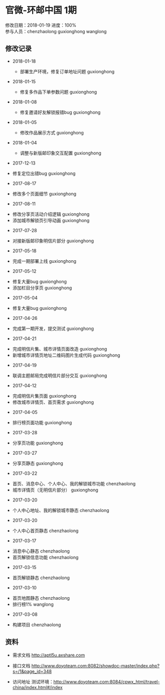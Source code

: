 # 官微-环邮中国 1期
修改日期：2018-01-19
进度：100%  
参与人员：chenzhaolong guxionghong wanglong

## 修改记录
- 2018-01-18
  * 部署生产环境，修复订单地址问题 guxionghong
  
- 2018-01-15
  * 修复多作品下单参数问题 guxionghong

- 2018-01-08
  * 修复邀请好友解锁报错bug guxionghong

- 2018-01-05
  * 修改作品展示方式 guxionghong

- 2018-01-04
  * 调整与新版邮印象交互配置 guxionghong

- 2017-12-13
* 修复定位出错bug guxionghong

- 2017-08-17
* 修改多个页面细节 guxionghong

- 2017-08-11
* 修改分享页活动介绍逻辑 guxionghong
* 添加城市解锁页引导动画 guxionghong

- 2017-07-28
* 对接新版邮印象明信片部分 guxionghong

- 2017-05-18
* 完成一期部署上线 guxionghong

- 2017-05-12
* 修复大量bug guxionghong
* 添加栏目分享页 guxionghong

- 2017-05-04
* 修复大量bug guxionghong

- 2017-04-26
* 完成第一期开发，提交测试 guxionghong

- 2017-04-21
* 完成明信片集、城市详情页面改造 guxionghong
* 新增城市详情页地址二维码图片生成代码 guxionghong

- 2017-04-19
* 联调主题邮局完成明信片部分交互 guxionghong

- 2017-04-12
* 完成明信片集页面 guxionghong
* 修改城市详情页、首页需求 guxionghong

- 2017-04-05
* 排行榜页面功能 guxionghong

- 2017-03-28
* 分享页功能 guxionghong

- 2017-03-27
* 分享页静态 guxionghong

- 2017-03-22
* 首页、消息中心、个人中心、我的解锁城市功能 chenzhaolong
* 城市详情页（无明信片部分） guxionghong

- 2017-03-20
* 个人中心地址、我的解锁城市静态 chenzhaolong

- 2017-03-20
* 个人中心首页静态  chenzhaolong

- 2017-03-17
* 消息中心静态 chenzhaolong
* 首页解锁信息功能 chenzhaolong

- 2017-03-15
* 首页解锁静态 chenzhaolong

- 2017-03-10
* 首页地图静态 chenzhaolong
* 排行榜1% wanglong

- 2017-03-08
* 构建项目 chenzhaolong

## 资料
- 需求文档
http://aptl5u.axshare.com


- 接口文档
http://www.doyoteam.com:8082/showdoc-master/index.php?s=/1&page_id=348

- 访问地址
测试环境：http://www.doyoteam.com:8084/cpwx_html/travel-china/index.html#/index